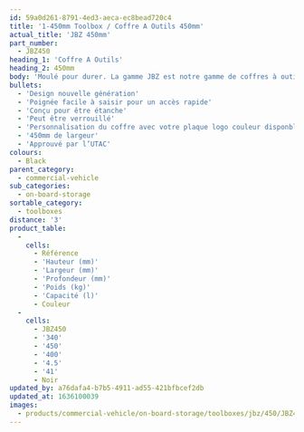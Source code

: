 ```yaml
---
id: 59a0d261-8791-4ed3-aeca-ec8bead720c4
title: '1-450mm Toolbox / Coffre A Outils 450mm'
actual_title: 'JBZ 450mm'
part_number:
  - JBZ450
heading_1: 'Coffre A Outils'
heading_2: 450mm
body: 'Moulé pour durer. La gamme JBZ est notre gamme de coffres à outils nouvelle génération conçue pour les véhicules industriels.'
bullets:
  - 'Design nouvelle génération'
  - 'Poignée facile à saisir pour un accès rapide'
  - 'Conçu pour être étanche'
  - 'Peut être verrouillé'
  - 'Personnalisation du coffre avec votre plaque logo couleur disponble (En option)'
  - '450mm de largeur'
  - 'Approuvé par l’UTAC'
colours:
  - Black
parent_category:
  - commercial-vehicle
sub_categories:
  - on-board-storage
sortable_category:
  - toolboxes
distance: '3'
product_table:
  -
    cells:
      - Référence
      - 'Hauteur (mm)'
      - 'Largeur (mm)'
      - 'Profondeur (mm)'
      - 'Poids (kg)'
      - 'Capacité (l)'
      - Couleur
  -
    cells:
      - JBZ450
      - '340'
      - '450'
      - '400'
      - '4.5'
      - '41'
      - Noir
updated_by: a76dafa4-b7b5-4911-ad55-421bfbcef2db
updated_at: 1636100039
images:
  - products/commercial-vehicle/on-board-storage/toolboxes/jbz/450/JBZ450.png
---
```

